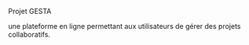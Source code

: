Projet GESTA

une plateforme en ligne permettant aux utilisateurs de gérer des projets collaboratifs. 

